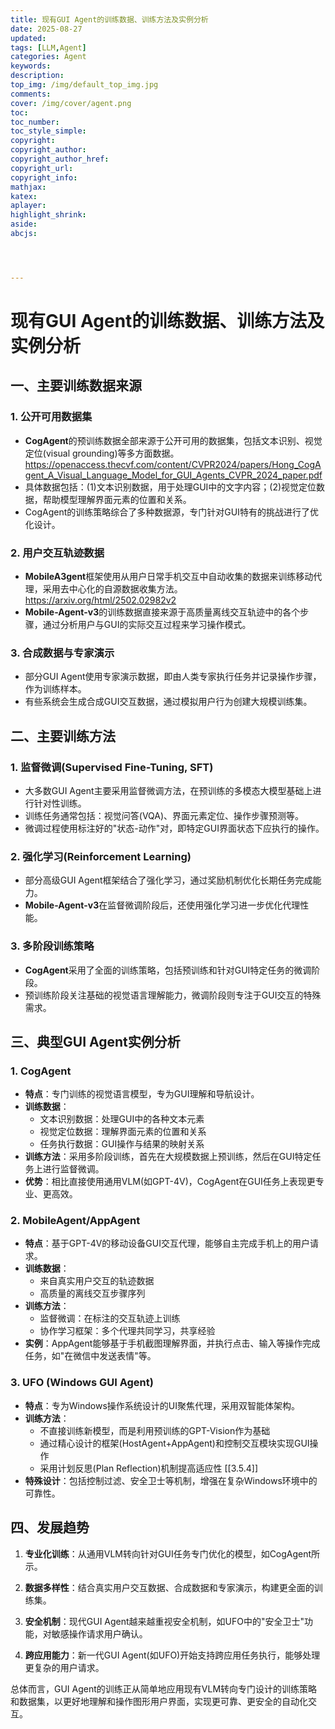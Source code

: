 ```yaml
---
title: 现有GUI Agent的训练数据、训练方法及实例分析
date: 2025-08-27
updated:
tags: [LLM,Agent]
categories: Agent
keywords:
description:
top_img: /img/default_top_img.jpg
comments:
cover: /img/cover/agent.png
toc:
toc_number:
toc_style_simple:
copyright:
copyright_author:
copyright_author_href:
copyright_url:
copyright_info:
mathjax:
katex:
aplayer:
highlight_shrink:
aside:
abcjs:




---
```


# 现有GUI Agent的训练数据、训练方法及实例分析

## 一、主要训练数据来源

### 1. 公开可用数据集
- **CogAgent**的预训练数据全部来源于公开可用的数据集，包括文本识别、视觉定位(visual grounding)等多方面数据。https://openaccess.thecvf.com/content/CVPR2024/papers/Hong_CogAgent_A_Visual_Language_Model_for_GUI_Agents_CVPR_2024_paper.pdf
- 具体数据包括：(1)文本识别数据，用于处理GUI中的文字内容；(2)视觉定位数据，帮助模型理解界面元素的位置和关系。
- CogAgent的训练策略综合了多种数据源，专门针对GUI特有的挑战进行了优化设计。

### 2. 用户交互轨迹数据
- **MobileA3gent**框架使用从用户日常手机交互中自动收集的数据来训练移动代理，采用去中心化的自源数据收集方法。https://arxiv.org/html/2502.02982v2
- **Mobile-Agent-v3**的训练数据直接来源于高质量离线交互轨迹中的各个步骤，通过分析用户与GUI的实际交互过程来学习操作模式。

### 3. 合成数据与专家演示
- 部分GUI Agent使用专家演示数据，即由人类专家执行任务并记录操作步骤，作为训练样本。
- 有些系统会生成合成GUI交互数据，通过模拟用户行为创建大规模训练集。

## 二、主要训练方法

### 1. 监督微调(Supervised Fine-Tuning, SFT)
- 大多数GUI Agent主要采用监督微调方法，在预训练的多模态大模型基础上进行针对性训练。
- 训练任务通常包括：视觉问答(VQA)、界面元素定位、操作步骤预测等。
- 微调过程使用标注好的"状态-动作"对，即特定GUI界面状态下应执行的操作。

### 2. 强化学习(Reinforcement Learning)
- 部分高级GUI Agent框架结合了强化学习，通过奖励机制优化长期任务完成能力。
- **Mobile-Agent-v3**在监督微调阶段后，还使用强化学习进一步优化代理性能。

### 3. 多阶段训练策略
- **CogAgent**采用了全面的训练策略，包括预训练和针对GUI特定任务的微调阶段。
- 预训练阶段关注基础的视觉语言理解能力，微调阶段则专注于GUI交互的特殊需求。

## 三、典型GUI Agent实例分析

### 1. CogAgent
- **特点**：专门训练的视觉语言模型，专为GUI理解和导航设计。
- **训练数据**：
  - 文本识别数据：处理GUI中的各种文本元素
  - 视觉定位数据：理解界面元素的位置和关系
  - 任务执行数据：GUI操作与结果的映射关系 
- **训练方法**：采用多阶段训练，首先在大规模数据上预训练，然后在GUI特定任务上进行监督微调。
- **优势**：相比直接使用通用VLM(如GPT-4V)，CogAgent在GUI任务上表现更专业、更高效。

### 2. MobileAgent/AppAgent
- **特点**：基于GPT-4V的移动设备GUI交互代理，能够自主完成手机上的用户请求。
- **训练数据**：
  - 来自真实用户交互的轨迹数据
  - 高质量的离线交互步骤序列 
- **训练方法**：
  - 监督微调：在标注的交互轨迹上训练
  - 协作学习框架：多个代理共同学习，共享经验 
- **实例**：AppAgent能够基于手机截图理解界面，并执行点击、输入等操作完成任务，如"在微信中发送表情"等。

### 3. UFO (Windows GUI Agent)
- **特点**：专为Windows操作系统设计的UI聚焦代理，采用双智能体架构。
- **训练方法**：
  - 不直接训练新模型，而是利用预训练的GPT-Vision作为基础
  - 通过精心设计的框架(HostAgent+AppAgent)和控制交互模块实现GUI操作
  - 采用计划反思(Plan Reflection)机制提高适应性 [[3.5.4]]
- **特殊设计**：包括控制过滤、安全卫士等机制，增强在复杂Windows环境中的可靠性。

## 四、发展趋势

1. **专业化训练**：从通用VLM转向针对GUI任务专门优化的模型，如CogAgent所示。

2. **数据多样性**：结合真实用户交互数据、合成数据和专家演示，构建更全面的训练集。

3. **安全机制**：现代GUI Agent越来越重视安全机制，如UFO中的"安全卫士"功能，对敏感操作请求用户确认。

4. **跨应用能力**：新一代GUI Agent(如UFO)开始支持跨应用任务执行，能够处理更复杂的用户请求。

总体而言，GUI Agent的训练正从简单地应用现有VLM转向专门设计的训练策略和数据集，以更好地理解和操作图形用户界面，实现更可靠、更安全的自动化交互。